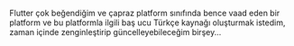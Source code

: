 

Flutter çok beğendiğim ve çapraz platform  sınıfında bence vaad eden bir platform ve bu 
platformla ilgili baş ucu Türkçe kaynağı oluşturmak istedim, zaman içinde zenginleştirip güncelleyebileceğim birşey...
